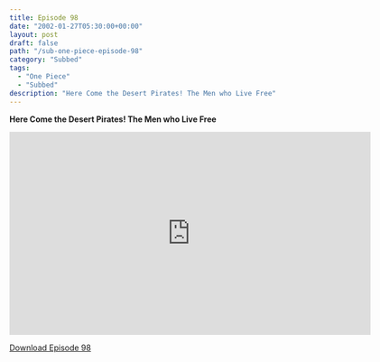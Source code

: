 ```yaml
---
title: Episode 98
date: "2002-01-27T05:30:00+00:00"
layout: post
draft: false
path: "/sub-one-piece-episode-98"
category: "Subbed"
tags:
  - "One Piece"
  - "Subbed"
description: "Here Come the Desert Pirates! The Men who Live Free"
---
```


**Here Come the Desert Pirates! The Men who Live Free**

<iframe width="640" height="360" src="https://www.rapidvideo.com/e/FX3CP5V0X0" frameborder="0" marginwidth=0 marginheight=0 scrolling=no allowfullscreen></iframe>

<a href="http://ouo.io/qs/eCodkFEQ?s=https://rapidvid.to/d/https://www.rapidvideo.com/e/FX3CP5V0X0">Download Episode 98</a>
